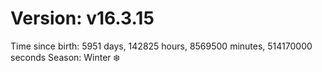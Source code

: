 # Version: v16.3.15
Time since birth: 5951 days, 142825 hours, 8569500 minutes, 514170000 seconds
Season: Winter ❄️
